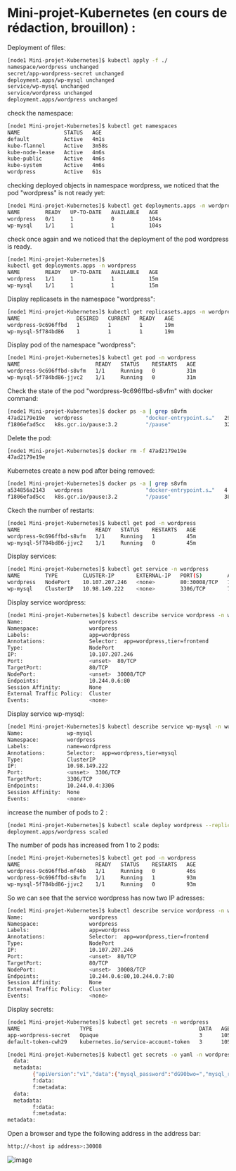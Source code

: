 # Mini-projet-Kubernetes (en cours de rédaction, brouillon) :



 Deployment of files:
```bash
[node1 Mini-projet-Kubernetes]$ kubectl apply -f ./
namespace/wordpress unchanged
secret/app-wordpress-secret unchanged
deployment.apps/wp-mysql unchanged
service/wp-mysql unchanged
service/wordpress unchanged
deployment.apps/wordpress unchanged
```

check the namespace:
```bash
[node1 Mini-projet-Kubernetes]$ kubectl get namespaces 
NAME              STATUS   AGE
default           Active   4m1s
kube-flannel      Active   3m58s
kube-node-lease   Active   4m6s
kube-public       Active   4m6s
kube-system       Active   4m6s
wordpress         Active   61s
```

checking deployed objects in namespace wordpress, we noticed that the pod "wordpress" is not ready yet:
```bash
[node1 Mini-projet-Kubernetes]$ kubectl get deployments.apps -n wordpress 
NAME        READY   UP-TO-DATE   AVAILABLE   AGE
wordpress   0/1     1            0           104s
wp-mysql    1/1     1            1           104s
```

check once again and we noticed that the deployment of the pod wordpress is ready.
```bash
[node1 Mini-projet-Kubernetes]$ 
kubectl get deployments.apps -n wordpress 
NAME        READY   UP-TO-DATE   AVAILABLE   AGE
wordpress   1/1     1            1           15m
wp-mysql    1/1     1            1           15m
```

Display replicasets in the namespace "wordpress":
```bash
[node1 Mini-projet-Kubernetes]$ kubectl get replicasets.apps -n wordpress 
NAME                  DESIRED   CURRENT   READY   AGE
wordpress-9c696ffbd   1         1         1       19m
wp-mysql-5f784bd86    1         1         1       19m
```

Display pod of the namespace "wordpress":
```bash
[node1 Mini-projet-Kubernetes]$ kubectl get pod -n wordpress 
NAME                        READY   STATUS    RESTARTS   AGE
wordpress-9c696ffbd-s8vfm   1/1     Running   0          31m
wp-mysql-5f784bd86-jjvc2    1/1     Running   0          31m
```

Check the state of the pod "wordpress-9c696ffbd-s8vfm" with docker command:
```bash
[node1 Mini-projet-Kubernetes]$ docker ps -a | grep s8vfm
47ad2179e19e   wordpress                    "docker-entrypoint.s…"   29 minutes ago  Up 29 minutes  k8s_wordpress_wordpress-9c696ffbd-s8vfm_wordpress_1efdbcbd-3f7c-44bc-b2b7-80f15b0bbf95_0
f1806efad5cc   k8s.gcr.io/pause:3.2         "/pause"                 32 minutes ago  Up 32 minutes  k8s_POD_wordpress-9c696ffbd-s8vfm_wordpress_1efdbcbd-3f7c-44bc-b2b7-80f15b0bbf95_0
```

Delete the pod:
```bash
[node1 Mini-projet-Kubernetes]$ docker rm -f 47ad2179e19e
47ad2179e19e
```

Kubernetes create a new pod after being removed:
```bash
[node1 Mini-projet-Kubernetes]$ docker ps -a | grep s8vfm
a534856a2143   wordpress                    "docker-entrypoint.s…"   4 minutes ago   Up 4 minutes   k8s_wordpress_wordpress-9c696ffbd-s8vfm_wordpress_1efdbcbd-3f7c-44bc-b2b7-80f15b0bbf95_0
f1806efad5cc   k8s.gcr.io/pause:3.2         "/pause"                 38 minutes ago  Up 38 minutes  k8s_POD_wordpress-9c696ffbd-s8vfm_wordpress_1efdbcbd-3f7c-44bc-b2b7-80f15b0bbf95_0
```

Ckech the number of restarts:
```bash
[node1 Mini-projet-Kubernetes]$ kubectl get pod -n wordpress
NAME                        READY   STATUS    RESTARTS   AGE
wordpress-9c696ffbd-s8vfm   1/1     Running   1          45m
wp-mysql-5f784bd86-jjvc2    1/1     Running   0          45m
```


Display services:
```bash
[node1 Mini-projet-Kubernetes]$ kubectl get service -n wordpress
NAME        TYPE        CLUSTER-IP       EXTERNAL-IP   PORT(S)        AGE
wordpress   NodePort    10.107.207.246   <none>        80:30008/TCP   73m
wp-mysql    ClusterIP   10.98.149.222    <none>        3306/TCP       73m
```

Display service wordpress:
```bash
[node1 Mini-projet-Kubernetes]$ kubectl describe service wordpress -n wordpress
Name:                     wordpress
Namespace:                wordpress
Labels:                   app=wordpress
Annotations:              Selector:  app=wordpress,tier=frontend
Type:                     NodePort
IP:                       10.107.207.246
Port:                     <unset>  80/TCP
TargetPort:               80/TCP
NodePort:                 <unset>  30008/TCP
Endpoints:                10.244.0.6:80
Session Affinity:         None
External Traffic Policy:  Cluster
Events:                   <none>
```

Display service wp-mysql:
```bash
[node1 Mini-projet-Kubernetes]$ kubectl describe service wp-mysql -n wordpress
Name:              wp-mysql
Namespace:         wordpress
Labels:            name=wordpress
Annotations:       Selector:  app=wordpress,tier=mysql
Type:              ClusterIP
IP:                10.98.149.222
Port:              <unset>  3306/TCP
TargetPort:        3306/TCP
Endpoints:         10.244.0.4:3306
Session Affinity:  None
Events:            <none>
```

increase the number of pods to 2 :
```bash
[node1 Mini-projet-Kubernetes]$ kubectl scale deploy wordpress --replicas=2 -n wordpress 
deployment.apps/wordpress scaled
```
The number of pods has increased from 1 to 2 pods:
```bash
[node1 Mini-projet-Kubernetes]$ kubectl get pod -n wordpress 
NAME                        READY   STATUS    RESTARTS   AGE
wordpress-9c696ffbd-mf46b   1/1     Running   0          46s
wordpress-9c696ffbd-s8vfm   1/1     Running   1          93m
wp-mysql-5f784bd86-jjvc2    1/1     Running   0          93m
```

So we can see that the service wordpress has now two IP adresses:
```bash
[node1 Mini-projet-Kubernetes]$ kubectl describe service wordpress -n wordpress
Name:                     wordpress
Namespace:                wordpress
Labels:                   app=wordpress
Annotations:              Selector:  app=wordpress,tier=frontend
Type:                     NodePort
IP:                       10.107.207.246
Port:                     <unset>  80/TCP
TargetPort:               80/TCP
NodePort:                 <unset>  30008/TCP
Endpoints:                10.244.0.6:80,10.244.0.7:80
Session Affinity:         None
External Traffic Policy:  Cluster
Events:                   <none>
```

Display secrets:
```bash
[node1 Mini-projet-Kubernetes]$ kubectl get secrets -n wordpress
NAME                   TYPE                                  DATA   AGE
app-wordpress-secret   Opaque                                3      105m
default-token-cwh29    kubernetes.io/service-account-token   3      105m

[node1 Mini-projet-Kubernetes]$ kubectl get secrets -o yaml -n wordpress | grep data  
  data:
  metadata:
        {"apiVersion":"v1","data":{"mysql_password":"dG90bwo=","mysql_random_root_password":"MQo=","wordpress_db_password":"dG90bwo="},"kind":"Secret","metadata":{"annotations":{},"name":"app-wordpress-secret","namespace":"wordpress"},"type":"Opaque"}
        f:data:
        f:metadata:
  data:
  metadata:
        f:data:
        f:metadata:
metadata:
```

Open a browser and type the following address in the address bar:
```bash
http://<host ip address>:30008
```

![image](https://user-images.githubusercontent.com/72947514/230341975-018812de-0d29-47ea-a2da-8227c9044b24.png)





